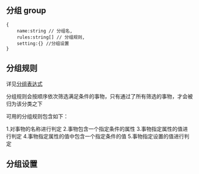 ## 分组 group

~~~
{
	name:string // 分组名,
	rules:string[] // 分组规则,
	setting:{} //分组设置
}
~~~

## 分组规则

详见[分组表达式](../../特殊表达式/分组表达式.md)

分组规则会按顺序依次筛选满足条件的事物，只有通过了所有筛选的事物，才会被归为该分类之下

可用的分组规则包含如下：

1.对事物的名称进行判定
2.事物包含一个指定条件的属性
3.事物指定属性的值进行判定
4.事物指定属性的值中包含一个指定条件的值
5.事物指定设置的值进行判定

## 分组设置